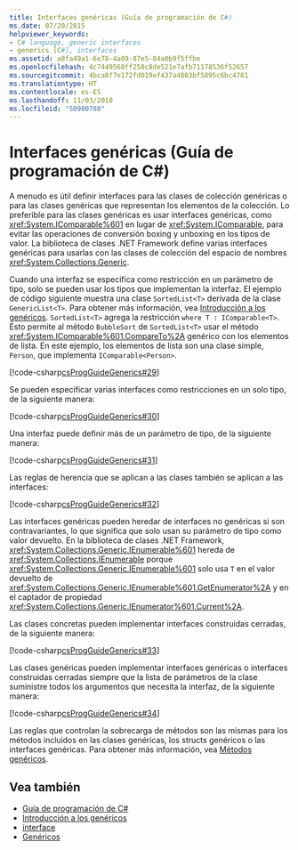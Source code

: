 ```yaml
---
title: Interfaces genéricas (Guía de programación de C#)
ms.date: 07/20/2015
helpviewer_keywords:
- C# language, generic interfaces
- generics [C#], interfaces
ms.assetid: a8fa49a1-6e78-4a09-87e5-84a0b9f5ffbe
ms.openlocfilehash: 4c7449568ff250c8de521e7afb71178536f52657
ms.sourcegitcommit: 4bca8f7e172fd019ef437a4803bf5895c6bc4781
ms.translationtype: HT
ms.contentlocale: es-ES
ms.lasthandoff: 11/03/2018
ms.locfileid: "50980780"
---
```

# <a name="generic-interfaces-c-programming-guide"></a>Interfaces genéricas (Guía de programación de C#)
A menudo es útil definir interfaces para las clases de colección genéricas o para las clases genéricas que representan los elementos de la colección. Lo preferible para las clases genéricas es usar interfaces genéricas, como <xref:System.IComparable%601> en lugar de <xref:System.IComparable>, para evitar las operaciones de conversión boxing y unboxing en los tipos de valor. La biblioteca de clases .NET Framework define varias interfaces genéricas para usarlas con las clases de colección del espacio de nombres <xref:System.Collections.Generic>.  
  
 Cuando una interfaz se especifica como restricción en un parámetro de tipo, solo se pueden usar los tipos que implementan la interfaz. El ejemplo de código siguiente muestra una clase `SortedList<T>` derivada de la clase `GenericList<T>`. Para obtener más información, vea [Introducción a los genéricos](../../../csharp/programming-guide/generics/introduction-to-generics.md). `SortedList<T>` agrega la restricción `where T : IComparable<T>`. Esto permite al método `BubbleSort` de `SortedList<T>` usar el método <xref:System.IComparable%601.CompareTo%2A> genérico con los elementos de lista. En este ejemplo, los elementos de lista son una clase simple, `Person`, que implementa `IComparable<Person>`.  
  
 [!code-csharp[csProgGuideGenerics#29](../../../csharp/programming-guide/generics/codesnippet/CSharp/generic-interfaces_1.cs)]  
  
 Se pueden especificar varias interfaces como restricciones en un solo tipo, de la siguiente manera:  
  
 [!code-csharp[csProgGuideGenerics#30](../../../csharp/programming-guide/generics/codesnippet/CSharp/generic-interfaces_2.cs)]  
  
 Una interfaz puede definir más de un parámetro de tipo, de la siguiente manera:  
  
 [!code-csharp[csProgGuideGenerics#31](../../../csharp/programming-guide/generics/codesnippet/CSharp/generic-interfaces_3.cs)]  
  
 Las reglas de herencia que se aplican a las clases también se aplican a las interfaces:  
  
 [!code-csharp[csProgGuideGenerics#32](../../../csharp/programming-guide/generics/codesnippet/CSharp/generic-interfaces_4.cs)]  
  
 Las interfaces genéricas pueden heredar de interfaces no genéricas si son contravariantes, lo que significa que solo usan su parámetro de tipo como valor devuelto. En la biblioteca de clases .NET Framework, <xref:System.Collections.Generic.IEnumerable%601> hereda de <xref:System.Collections.IEnumerable> porque <xref:System.Collections.Generic.IEnumerable%601> solo usa `T` en el valor devuelto de <xref:System.Collections.Generic.IEnumerable%601.GetEnumerator%2A> y en el captador de propiedad <xref:System.Collections.Generic.IEnumerator%601.Current%2A>.  
  
 Las clases concretas pueden implementar interfaces construidas cerradas, de la siguiente manera:  
  
 [!code-csharp[csProgGuideGenerics#33](../../../csharp/programming-guide/generics/codesnippet/CSharp/generic-interfaces_5.cs)]  
  
 Las clases genéricas pueden implementar interfaces genéricas o interfaces construidas cerradas siempre que la lista de parámetros de la clase suministre todos los argumentos que necesita la interfaz, de la siguiente manera:  
  
 [!code-csharp[csProgGuideGenerics#34](../../../csharp/programming-guide/generics/codesnippet/CSharp/generic-interfaces_6.cs)]  
  
 Las reglas que controlan la sobrecarga de métodos son las mismas para los métodos incluidos en las clases genéricas, los structs genéricos o las interfaces genéricas. Para obtener más información, vea [Métodos genéricos](../../../csharp/programming-guide/generics/generic-methods.md).  
  
## <a name="see-also"></a>Vea también

- [Guía de programación de C#](../../../csharp/programming-guide/index.md)  
- [Introducción a los genéricos](../../../csharp/programming-guide/generics/introduction-to-generics.md)  
- [interface](../../../csharp/language-reference/keywords/interface.md)  
- [Genéricos](~/docs/standard/generics/index.md)
